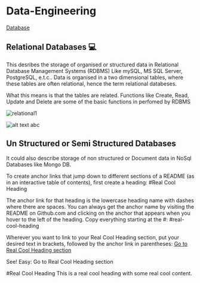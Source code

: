 # Data-Engineering

[Database](../Data-Engineering/datafiles.md)

## Relational Databases :computer:

This desribes the storage of organised or structured data in Relational Database Management Systems (RDBMS) Like mySQL, MS SQL Server, PostgreSQL, e.t.c..
Data is organised in a two dimensional tables, where these tables are often relational, hence the term relational databeses. 

What this means is that the tables are related. Functions like Create, Read, Update and Delete are some of the basic functions in perfomed by RDBMS 

![relational1](https://user-images.githubusercontent.com/114623144/194963864-2e4c379c-ca55-4eff-ab98-b13d037e78ec.png)

![alt text](C:/Users/ABIOLA/Downloads/Capture.png "relational DB")
abc
## Un Structured or Semi Structured Databases
It could also describe storage of non structured or Document data in NoSql  Databases like Mongo DB.








To create anchor links that jump down to different sections of a README (as in an interactive table of contents), first create a heading:
#Real Cool Heading

The anchor link for that heading is the lowercase heading name with dashes where there are spaces. You can always get the anchor name by visiting the README on Github.com and clicking on the anchor that appears when you hover to the left of the heading. Copy everything starting at the #:
#real-cool-heading

Wherever you want to link to your Real Cool Heading section, put your desired text in brackets, followed by the anchor link in parentheses:
[Go to Real Cool Heading section](#real-cool-heading)

See! Easy: Go to Real Cool Heading section

#Real Cool Heading
This is a real cool heading with some real cool content.
